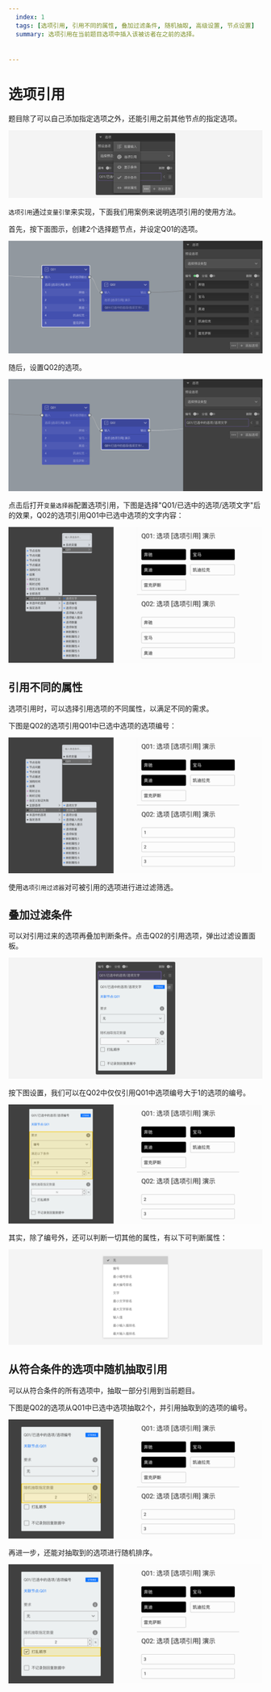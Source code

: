 ```yaml
---
  index: 1
  tags: [选项引用, 引用不同的属性, 叠加过滤条件, 随机抽取, 高级设置, 节点设置]
  summary: 选项引用在当前题目选项中插入该被访者在之前的选择。


---
```







# 选项引用

题目除了可以自己添加指定选项之外，还能引用之前其他节点的指定选项。

<img src='../assets/04optionAdvancedSetting/01optionReference/menu.png'>

`选项引用`通过`变量引擎`来实现，下面我们用案例来说明选项引用的使用方法。

首先，按下面图示，创建2个选择题节点，并设定Q01的选项。

<img src='../assets/04optionAdvancedSetting/01optionReference/node-Q01.png'>

随后，设置Q02的选项。

<img src='../assets/04optionAdvancedSetting/01optionReference/node-Q02.png'>

点击后打开`变量选择器`配置选项引用，下图是选择"Q01/已选中的选项/选项文字"后的效果，Q02的选项引用Q01中已选中选项的文字内容：

<img src='../assets/04optionAdvancedSetting/01optionReference/text.png'>

## 引用不同的属性

选项引用时，可以选择引用选项的不同属性，以满足不同的需求。

下图是Q02的选项引用Q01中已选中选项的选项编号：

<img src='../assets/04optionAdvancedSetting/01optionReference/number.png'>

使用`选项引用过滤器`对可被引用的选项进行进过滤筛选。

## 叠加过滤条件

可以对引用过来的选项再叠加判断条件。点击Q02的引用选项，弹出过滤设置面板。

<img src='../assets/04optionAdvancedSetting/01optionReference/var-filter.png'>

按下图设置，我们可以在Q02中仅仅引用Q01中选项编号大于1的选项的编号。

<img src='../assets/04optionAdvancedSetting/01optionReference/require.png'>

其实，除了编号外，还可以判断一切其他的属性，有以下可判断属性：

<img src='../assets/04optionAdvancedSetting/01optionReference/require-menu.png'>

## 从符合条件的选项中随机抽取引用

可以从符合条件的所有选项中，抽取一部分引用到当前题目。

下图是Q02的选项从Q01中已选中选项抽取2个，并引用抽取到的选项的编号。

<img src='../assets/04optionAdvancedSetting/01optionReference/randomly.png'>

再进一步，还能对抽取到的选项进行随机排序。

<img src='../assets/04optionAdvancedSetting/01optionReference/disorder.png'>